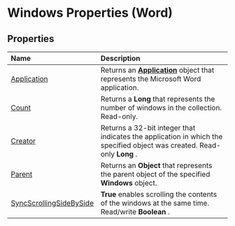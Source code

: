 
# Windows Properties (Word)

## Properties



|**Name**|**Description**|
|:-----|:-----|
|[Application](82753062-7e80-ebb8-91a1-4843767739af.md)|Returns an  **[Application](d1cf6f8f-4e88-bf01-93b4-90a83f79cb44.md)** object that represents the Microsoft Word application.|
|[Count](1691ca16-d4f3-f3f7-3269-19436493393b.md)|Returns a  **Long** that represents the number of windows in the collection. Read-only.|
|[Creator](6dfc07a8-e41a-de81-cfeb-6c0dff3d0a4b.md)|Returns a 32-bit integer that indicates the application in which the specified object was created. Read-only  **Long** .|
|[Parent](a2fc794e-f5bb-7d51-d000-0a9588750a8f.md)|Returns an  **Object** that represents the parent object of the specified **Windows** object.|
|[SyncScrollingSideBySide](d6d84719-fc49-acd4-acfe-154d2b45b74a.md)| **True** enables scrolling the contents of the windows at the same time. Read/write **Boolean** .|
